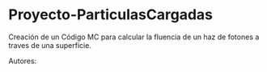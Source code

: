 # Proyecto-ParticulasCargadas

Creación de un Código MC para calcular la fluencia de un haz de fotones a traves de una superficie. 

Autores:

